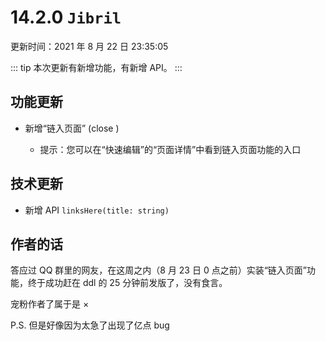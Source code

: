 # 14.2.0 `Jibril`

更新时间：2021 年 8 月 22 日 23:35:05

::: tip
本次更新有新增功能，有新增 API。
:::

## 功能更新

- <StatusTag status="new"/> 新增“链入页面” (close <IssueLink id="112"/>)
  - 提示：您可以在“快速编辑”的“页面详情”中看到链入页面功能的入口

## 技术更新

- <StatusTag status="new"/> 新增 API `linksHere(title: string)`

## 作者的话

答应过 QQ 群里的网友，在这周之内（8 月 23 日 0 点之前）实装“链入页面”功能，终于成功赶在 ddl 的 25 分钟前发版了，没有食言。

宠粉作者了属于是 ×

P.S. 但是好像因为太急了出现了亿点 bug
